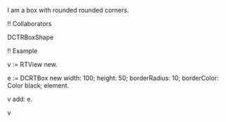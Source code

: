 I am a box with rounded rounded corners.

!! Collaborators

DCTRBoxShape

!! Example

v := RTView new.

e := DCRTBox new
	width: 100;
	height: 50;
	borderRadius: 10;
	borderColor: Color black;
	element.

v add: e.

v